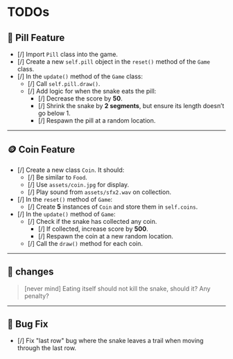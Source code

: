 # TODOs

## 🍬 Pill Feature

- [/] Import `Pill` class into the game.
- [/] Create a new `self.pill` object in the `reset()` method of the `Game` class.
- [/] In the `update()` method of the `Game` class:
  - [/] Call `self.pill.draw()`.
  - [/] Add logic for when the snake eats the pill:
    - [/] Decrease the score by **50**.
    - [/] Shrink the snake by **2 segments**, but ensure its length doesn’t go below 1.
    - [/] Respawn the pill at a random location.

---

## 🪙 Coin Feature

- [/] Create a new class `Coin`. It should:
  - [/] Be similar to `Food`.
  - [/] Use `assets/coin.jpg` for display.
  - [/] Play sound from `assets/sfx2.wav` on collection.
- [/] In the `reset()` method of `Game`:
  - [/] Create **5** instances of `Coin` and store them in `self.coins`.
- [/] In the `update()` method of `Game`:
  - [/] Check if the snake has collected any coin.
    - [/] If collected, increase score by **500**.
    - [/] Respawn the coin at a new random location.
  - [/] Call the `draw()` method for each coin.

---
## 👾 changes
> [never mind] Eating itself should not kill the snake, should it? Any penalty?

---

## 🐛 Bug Fix

- [/] Fix "last row" bug where the snake leaves a trail when moving through the last row.
